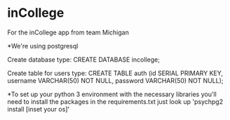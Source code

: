 # inCollege
For the inCollege app from team Michigan

*We're using postgresql

Create database type:
CREATE DATABASE incollege;

Create table for users type:
CREATE TABLE auth (id SERIAL PRIMARY KEY, username VARCHAR(50) NOT NULL, password VARCHAR(50) NOT NULL);


*To set up your python 3 environment with the necessary libraries you'll need to install the packages in the requirements.txt
just look up 'psychpg2 install [inset your os]'